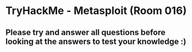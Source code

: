 #  TryHackMe - Metasploit (Room 016)

## Please try and answer all questions before looking at the answers to test your knowledge :)